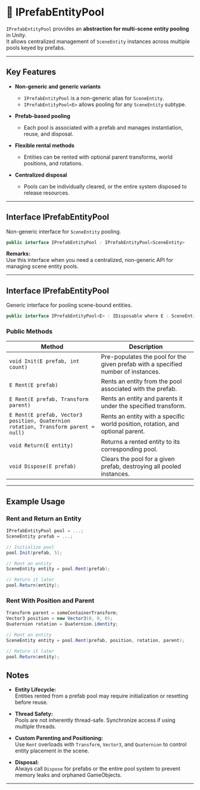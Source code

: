 # 🧩 IPrefabEntityPool

`IPrefabEntityPool` provides an **abstraction for multi-scene entity pooling** in Unity.  
It allows centralized management of `SceneEntity` instances across multiple pools keyed by prefabs.

---

## Key Features

- **Non-generic and generic variants**
    - `IPrefabEntityPool` is a non-generic alias for `SceneEntity`.
    - `IPrefabEntityPool<E>` allows pooling for any `SceneEntity` subtype.

- **Prefab-based pooling**
    - Each pool is associated with a prefab and manages instantiation, reuse, and disposal.

- **Flexible rental methods**
    - Entities can be rented with optional parent transforms, world positions, and rotations.

- **Centralized disposal**
    - Pools can be individually cleared, or the entire system disposed to release resources.

---

## Interface IPrefabEntityPool
Non-generic interface for `SceneEntity` pooling.

```csharp
public interface IPrefabEntityPool : IPrefabEntityPool<SceneEntity>
```

**Remarks:**  
Use this interface when you need a centralized, non-generic API for managing scene entity pools.

---

## Interface IPrefabEntityPool<E>
Generic interface for pooling scene-bound entities.

```csharp
public interface IPrefabEntityPool<E> : IDisposable where E : SceneEntity
````

### Public Methods

| Method                                                                             | Description                                                                       |
|------------------------------------------------------------------------------------|-----------------------------------------------------------------------------------|
| `void Init(E prefab, int count)`                                                   | Pre-populates the pool for the given prefab with a specified number of instances. |
| `E Rent(E prefab)`                                                                 | Rents an entity from the pool associated with the prefab.                         |
| `E Rent(E prefab, Transform parent)`                                               | Rents an entity and parents it under the specified transform.                     |
| `E Rent(E prefab, Vector3 position, Quaternion rotation, Transform parent = null)` | Rents an entity with a specific world position, rotation, and optional parent.    |
| `void Return(E entity)`                                                            | Returns a rented entity to its corresponding pool.                                |
| `void Dispose(E prefab)`                                                           | Clears the pool for a given prefab, destroying all pooled instances.              |

---

## Example Usage

### Rent and Return an Entity

```csharp
IPrefabEntityPool pool = ...;
SceneEntity prefab = ...;

// Initialize pool
pool.Init(prefab, 5);

// Rent an entity
SceneEntity entity = pool.Rent(prefab);

// Return it later
pool.Return(entity);
````

### Rent With Position and Parent

```csharp
Transform parent = someContainerTransform;
Vector3 position = new Vector3(0, 0, 0);
Quaternion rotation = Quaternion.identity;

// Rent an entity
SceneEntity entity = pool.Rent(prefab, position, rotation, parent);

// Return it later
pool.Return(entity);
````

## Notes

- **Entity Lifecycle:**  
  Entities rented from a prefab pool may require initialization or resetting before reuse.

- **Thread Safety:**  
  Pools are not inherently thread-safe. Synchronize access if using multiple threads.

- **Custom Parenting and Positioning:**  
  Use `Rent` overloads with `Transform`, `Vector3`, and `Quaternion` to control entity placement in the scene.

- **Disposal:**  
  Always call `Dispose` for prefabs or the entire pool system to prevent memory leaks and orphaned GameObjects.

---